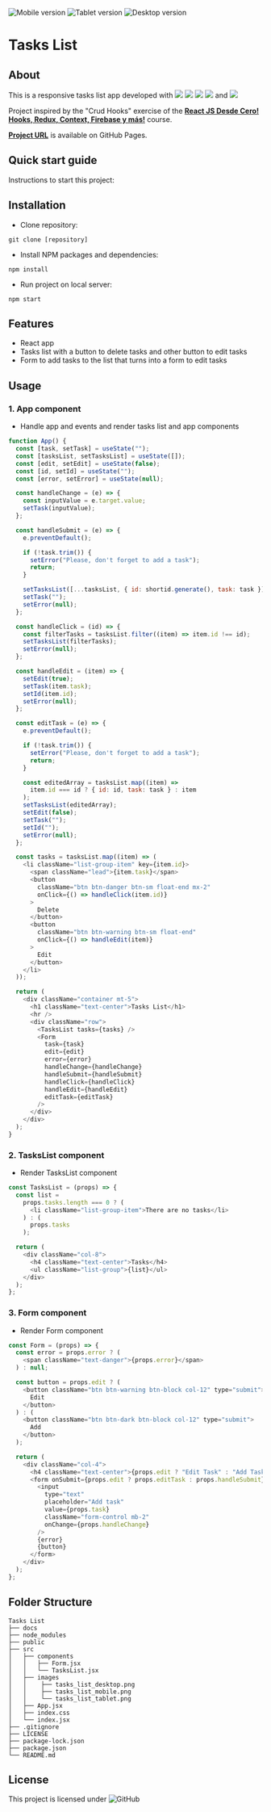 ![Mobile version](./src/images/tasks_list_mobile.png) ![Tablet version](./src/images/tasks_list_tablet.png) ![Desktop version](./src/images/tasks_list_desktop.png)

# **Tasks List**

## **About**

This is a responsive tasks list app developed with [<img src = "https://img.shields.io/badge/-HTML5-E34F26?style=for-the-badge&logo=html5&logoColor=white">](https://html.spec.whatwg.org/) [<img src = "https://img.shields.io/badge/-CSS3-1572B6?style=for-the-badge&logo=css3&logoColor=white">](https://www.w3.org/Style/CSS/) [<img src="https://img.shields.io/badge/-Bootstrap-7952B3?style=for-the-badge&logo=bootstrap&logoColor=ffffff">](https://getbootstrap.com/) [<img src = "https://img.shields.io/badge/-JavaScript-F7DF1E?style=for-the-badge&logo=javascript&logoColor=black">](https://www.ecma-international.org/ecma-262/) and [<img src = "https://img.shields.io/badge/-React-61DAFB?style=for-the-badge&logo=react&logoColor=black">](https://es.reactjs.org/)

Project inspired by the "Crud Hooks" exercise of the [**React JS Desde Cero! Hooks, Redux, Context, Firebase y más!**](https://www.udemy.com/course/curso-react-js/) course.

**[Project URL]()** is available on GitHub Pages.

## **Quick start guide**

Instructions to start this project:

## Installation

- Clone repository:

```
git clone [repository]
```

- Install NPM packages and dependencies:

```
npm install
```

- Run project on local server:

```
npm start
```

## **Features**

- React app
- Tasks list with a button to delete tasks and other button to edit tasks
- Form to add tasks to the list that turns into a form to edit tasks

## **Usage**

### **1. App component**

- Handle app and events and render tasks list and app components

```javascript
function App() {
  const [task, setTask] = useState("");
  const [tasksList, setTasksList] = useState([]);
  const [edit, setEdit] = useState(false);
  const [id, setId] = useState("");
  const [error, setError] = useState(null);

  const handleChange = (e) => {
    const inputValue = e.target.value;
    setTask(inputValue);
  };

  const handleSubmit = (e) => {
    e.preventDefault();

    if (!task.trim()) {
      setError("Please, don't forget to add a task");
      return;
    }

    setTasksList([...tasksList, { id: shortid.generate(), task: task }]);
    setTask("");
    setError(null);
  };

  const handleClick = (id) => {
    const filterTasks = tasksList.filter((item) => item.id !== id);
    setTasksList(filterTasks);
    setError(null);
  };

  const handleEdit = (item) => {
    setEdit(true);
    setTask(item.task);
    setId(item.id);
    setError(null);
  };

  const editTask = (e) => {
    e.preventDefault();

    if (!task.trim()) {
      setError("Please, don't forget to add a task");
      return;
    }

    const editedArray = tasksList.map((item) =>
      item.id === id ? { id: id, task: task } : item
    );
    setTasksList(editedArray);
    setEdit(false);
    setTask("");
    setId("");
    setError(null);
  };

  const tasks = tasksList.map((item) => (
    <li className="list-group-item" key={item.id}>
      <span className="lead">{item.task}</span>
      <button
        className="btn btn-danger btn-sm float-end mx-2"
        onClick={() => handleClick(item.id)}
      >
        Delete
      </button>
      <button
        className="btn btn-warning btn-sm float-end"
        onClick={() => handleEdit(item)}
      >
        Edit
      </button>
    </li>
  ));

  return (
    <div className="container mt-5">
      <h1 className="text-center">Tasks List</h1>
      <hr />
      <div className="row">
        <TasksList tasks={tasks} />
        <Form
          task={task}
          edit={edit}
          error={error}
          handleChange={handleChange}
          handleSubmit={handleSubmit}
          handleClick={handleClick}
          handleEdit={handleEdit}
          editTask={editTask}
        />
      </div>
    </div>
  );
}
```

### **2. TasksList component**

- Render TasksList component

```javascript
const TasksList = (props) => {
  const list =
    props.tasks.length === 0 ? (
      <li className="list-group-item">There are no tasks</li>
    ) : (
      props.tasks
    );

  return (
    <div className="col-8">
      <h4 className="text-center">Tasks</h4>
      <ul className="list-group">{list}</ul>
    </div>
  );
};
```

### **3. Form component**

- Render Form component

```javascript
const Form = (props) => {
  const error = props.error ? (
    <span className="text-danger">{props.error}</span>
  ) : null;

  const button = props.edit ? (
    <button className="btn btn-warning btn-block col-12" type="submit">
      Edit
    </button>
  ) : (
    <button className="btn btn-dark btn-block col-12" type="submit">
      Add
    </button>
  );

  return (
    <div className="col-4">
      <h4 className="text-center">{props.edit ? "Edit Task" : "Add Task"}</h4>
      <form onSubmit={props.edit ? props.editTask : props.handleSubmit}>
        <input
          type="text"
          placeholder="Add task"
          value={props.task}
          className="form-control mb-2"
          onChange={props.handleChange}
        />
        {error}
        {button}
      </form>
    </div>
  );
};
```

## **Folder Structure**

```
Tasks List
├── docs
├── node_modules
├── public
├── src
│   ├── components
│   │   ├── Form.jsx
│   │   └── TasksList.jsx
│   ├── images
│   │    ├── tasks_list_desktop.png
│   │    ├── tasks_list_mobile.png
│   │    └── tasks_list_tablet.png
│   ├── App.jsx
│   ├── index.css
│   └── index.jsx
├── .gitignore
├── LICENSE
├── package-lock.json
├── package.json
└── README.md
```

## **License**

This project is licensed under ![GitHub](https://img.shields.io/github/license/anaguerraabaroa/random-number?label=License&logo=MIT&style=for-the-badge)
